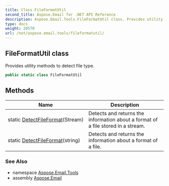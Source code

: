 ```yaml
---
title: Class FileFormatUtil
second_title: Aspose.Email for .NET API Reference
description: Aspose.Email.Tools.FileFormatUtil class. Provides utility methods to detect file type
type: docs
weight: 20570
url: /net/aspose.email.tools/fileformatutil/
---
```

## FileFormatUtil class

Provides utility methods to detect file type.

```csharp
public static class FileFormatUtil
```

## Methods

| Name | Description |
| --- | --- |
| static [DetectFileFormat](../../aspose.email.tools/fileformatutil/detectfileformat/#detectfileformat)(Stream) | Detects and returns the information about a format of a file stored in a stream. |
| static [DetectFileFormat](../../aspose.email.tools/fileformatutil/detectfileformat/#detectfileformat_1)(string) | Detects and returns the information about a format of a file. |

### See Also

* namespace [Aspose.Email.Tools](../../aspose.email.tools/)
* assembly [Aspose.Email](../../)


